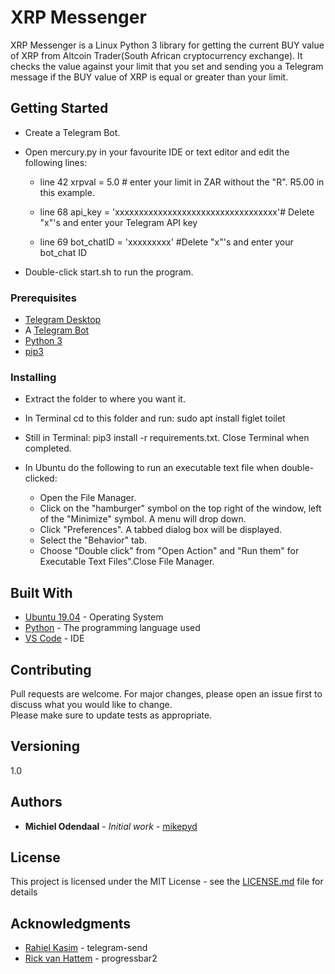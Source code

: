 # XRP Messenger

XRP Messenger is a Linux Python 3 library for getting the current BUY value of XRP from Altcoin Trader(South African cryptocurrency exchange). It checks the value against your limit that you set and sending you a Telegram message if the BUY value of XRP is equal or greater than your limit. 

## Getting Started

* Create a Telegram Bot. <br />
* Open mercury.py in your favourite IDE or text editor and edit the following lines:<br />

  * line 42   xrpval = 5.0 # enter your limit in ZAR without the "R". R5.00 in this example.<br />

  * line 68	  api_key = 'xxxxxxxxxxxxxxxxxxxxxxxxxxxxxxxxxx'# Delete "x"'s and enter your Telegram API key<br />
  * line 69   bot_chatID = 'xxxxxxxxx'  #Delete "x"'s and enter your bot_chat ID<br />

* Double-click start.sh to run the program.

### Prerequisites
* [Telegram Desktop](https://itsfoss.com/install-telegram-desktop-linux/)<br />
* A [Telegram Bot](https://core.telegram.org/bots)<br />
* [Python 3](https://www.python.org/downloads/release/python-373/)<br />
* [pip3](https://linuxize.com/post/how-to-install-pip-on-ubuntu-18.04/) <br />

### Installing

* Extract the folder to where you want it.
* In Terminal cd to this folder and run: sudo apt install figlet toilet
* Still in Terminal: pip3 install -r requirements.txt. Close Terminal when completed.
* In Ubuntu do the following to run an executable text file when double-clicked:

  * Open the File Manager.<br />
  * Click on the "hamburger" symbol on the top right of the window, left of the "Minimize" symbol. A menu will drop down.<br />
  * Click "Preferences". A tabbed dialog box will be displayed.<br />
  * Select the "Behavior" tab.<br />
  * Choose "Double click" from "Open Action" and "Run them" for Executable Text Files".Close File Manager.<br />

## Built With
* [Ubuntu 19.04](http://releases.ubuntu.com/19.04/) - Operating System
* [Python](https://www.python.org/downloads/release/python-373/) - The programming language used
* [VS Code](https://code.visualstudio.com/) - IDE

## Contributing

Pull requests are welcome. For major changes, please open an issue first to discuss what you would like to change.<br />
Please make sure to update tests as appropriate.

## Versioning

1.0 

## Authors

* **Michiel Odendaal** - *Initial work* - [mikepyd](https://github.com/mikepyd)

## License

This project is licensed under the MIT License - see the [LICENSE.md](LICENSE.md) file for details

## Acknowledgments

* [Rahiel Kasim](https://pypi.org/project/telegram-send/) - telegram-send
* [Rick van Hattem](https://pypi.org/project/progressbar2/) - progressbar2
